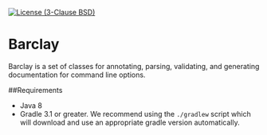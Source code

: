 [![License (3-Clause BSD)](https://img.shields.io/badge/license-BSD%203--Clause-blue.svg)](https://opensource.org/licenses/BSD-3-Clause)


# Barclay
Barclay is a set of classes for annotating, parsing, validating, and generating documentation for command line options.

##Requirements
* Java 8
* Gradle 3.1 or greater. We recommend using the `./gradlew` script which will
    download and use an appropriate gradle version automatically.
 
